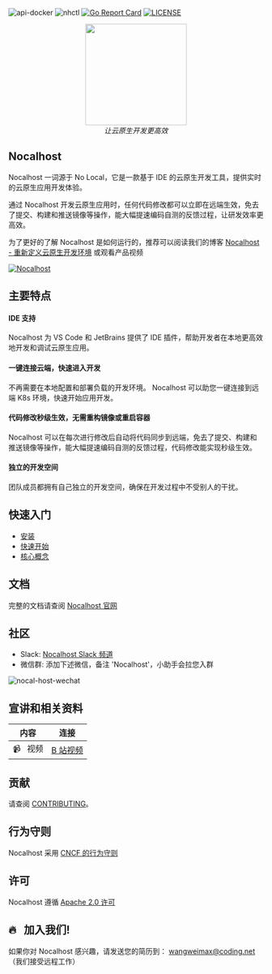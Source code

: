 ![api-docker](https://github.com/nocalhost/nocalhost/workflows/api-docker/badge.svg?branch=main)
![nhctl](https://github.com/nocalhost/nocalhost/workflows/nhctl/badge.svg?branch=main)
[![Go Report Card](https://goreportcard.com/badge/github.com/nocalhost/nocalhost)](https://goreportcard.com/report/github.com/nocalhost/nocalhost)
[![LICENSE](https://img.shields.io/github/license/nocalhost/nocalhost)](https://github.com/nocalhost/nocalhost/blob/main/LICENSE)

<p align="center">
    <a href="https://nocalhost.dev">
        <img src='https://user-images.githubusercontent.com/3713305/123894696-305fc480-d991-11eb-960a-e87d8bd7acbf.png' width="200"/>
    </a>
    <br />
    <em>让云原生开发更高效</em>
</p>

## Nocalhost

Nocalhost 一词源于 No Local，它是一款基于 IDE 的云原生开发工具，提供实时的云原生应用开发体验。

通过 Nocalhost 开发云原生应用时，任何代码修改都可以立即在远端生效，免去了提交、构建和推送镜像等操作，能大幅提速编码自测的反馈过程，让研发效率更高效。

为了更好的了解 Nocalhost 是如何运行的，推荐可以阅读我们的博客 [Nocalhost - 重新定义云原生开发环境](https://nocalhost.dev/zh/Blog/redefine-cloud-native-dev-environment/) 或观看产品视频

[![Nocalhost](https://img.youtube.com/vi/z7I-vopn-gQ/0.jpg)](https://www.bilibili.com/video/BV1RX4y1w7hB?share_source=copy_web)

## 主要特点

#### IDE 支持

Nocalhost 为 VS Code 和 JetBrains 提供了 IDE 插件，帮助开发者在本地更高效地开发和调试云原生应用。

#### 一键连接云端，快速进入开发

不再需要在本地配置和部署负载的开发环境。 Nocalhost 可以助您一键连接到远端 K8s 环境，快速开始应用开发。

#### 代码修改秒级生效，无需重构镜像或重启容器

Nocalhost 可以在每次进行修改后自动将代码同步到远端，免去了提交、构建和推送镜像等操作，能大幅提速编码自测的反馈过程，代码修改能实现秒级生效。

#### 独立的开发空间

团队成员都拥有自己独立的开发空间，确保在开发过程中不受别人的干扰。

## 快速入门

* [安装](https://nocalhost.dev/zh/installation/)
* [快速开始](https://nocalhost.dev/zh/getting-started/)
* [核心概念](https://nocalhost.dev/zh/core-concept/)

## 文档

完整的文档请查阅 [Nocalhost 官网](https://nocalhost.dev/)

## 社区

* Slack: [Nocalhost Slack 频道](https://nocalhost.slack.com/)
* 微信群: 添加下述微信，备注 'Nocalhost'，小助手会拉您入群

![nocal-host-wechat](https://user-images.githubusercontent.com/3713305/123894953-a2d0a480-d991-11eb-88af-9082d14b0c2c.png)

## 宣讲和相关资料

| 内容 | 连接 |
| ---------- | ---- |
| :video_camera: &nbsp; 视频  | [B 站视频](https://space.bilibili.com/1849382439) |

## 贡献

请查阅 [CONTRIBUTING](./CONTRIBUTING)。

## 行为守则

Nocalhost 采用 [CNCF 的行为守则](https://github.com/cncf/foundation/blob/master/code-of-conduct-languages/zh.md)

## 许可

Nocalhost 遵循 [Apache 2.0 许可](./LICENSE)

## 🔥 &nbsp; 加入我们!

如果你对 Nocalhost 感兴趣，请发送您的简历到： wangweimax@coding.net （我们接受远程工作）
